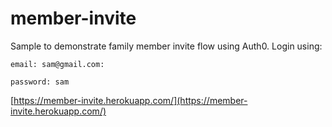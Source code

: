 # member-invite
Sample to demonstrate family member invite flow using Auth0. Login using:

`email: sam@gmail.com:`

`password: sam`

[https://member-invite.herokuapp.com/](https://member-invite.herokuapp.com/)
